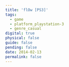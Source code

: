 ```yaml
---
title: 'flOw [PS3]'
tags:
  - game
  - platform_playstation-3
  - genre_casual
digital: true
physical: false
guide: false
pending: false
date: 2014-02-13
permalink: false
---
```

